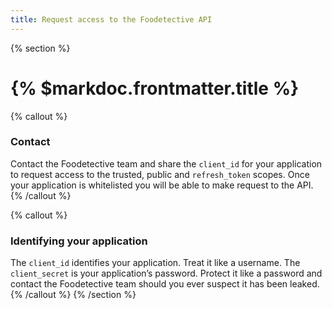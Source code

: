 ```yaml
---
title: Request access to the Foodetective API
---
```

{% section %}
# {% $markdoc.frontmatter.title %}

{% callout %}
### Contact
Contact the Foodetective team and share the `client_id` for your application to request access to the trusted, public and `refresh_token` scopes. Once your application is whitelisted you will be able to make request to the API.
{% /callout %}

{% callout %}
### Identifying your application
The `client_id` identifies your application. Treat it like a username. The `client_secret` is your application’s password. Protect it like a password and contact the Foodetective team should you ever suspect it has been leaked.
{% /callout %}
{% /section %}